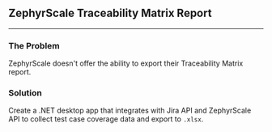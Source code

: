 ## ZephyrScale Traceability Matrix Report

---

### The Problem

ZephyrScale doesn't offer the ability to export their Traceability Matrix report.

### Solution

Create a .NET desktop app that integrates with Jira API and ZephyrScale API to collect test case coverage data and export to `.xlsx`.
